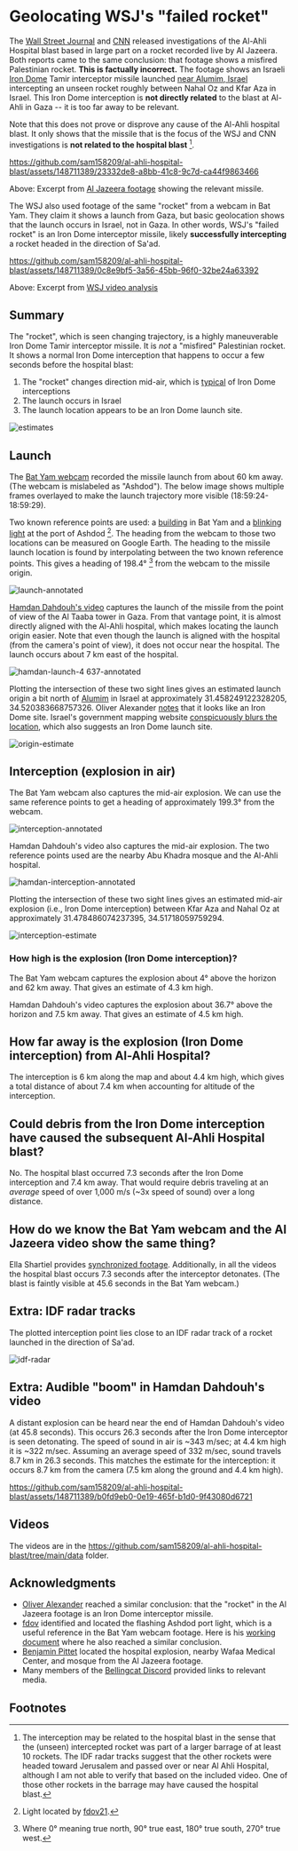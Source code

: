 # Geolocating WSJ's "failed rocket"

The [Wall Street Journal](https://www.wsj.com/video/video-analysis-shows-gaza-hospital-hit-by-failed-rocket-meant-for-israel/120A1C22-BA32-418E-8837-BC4141FEFB00.html) and [CNN](https://www.cnn.com/2023/10/21/middleeast/cnn-investigates-forensic-analysis-gaza-hospital-blast) released investigations of the Al-Ahli Hospital blast based in large part on a rocket recorded live by Al Jazeera. Both reports came to the same conclusion: that footage shows a misfired Palestinian rocket. **This is factually incorrect.** The footage shows an Israeli [Iron Dome](https://en.wikipedia.org/wiki/Iron_Dome) Tamir interceptor missile launched [near Alumim, Israel](https://www.google.com/maps/place/31%C2%B027'28.7%22N+34%C2%B031'15.4%22E/@31.4584707,34.5161859,2469m/data=!3m1!1e3!4m4!3m3!8m2!3d31.4579722!4d34.5209531) intercepting an unseen rocket roughly between Nahal Oz and Kfar Aza in Israel. This Iron Dome interception is **not directly related** to the blast at Al-Ahli in Gaza -- it is too far away to be relevant.

Note that this does not prove or disprove any cause of the Al-Ahli hospital blast. It only shows that the missile that is the focus of the WSJ and CNN investigations is **not related to the hospital blast** [^1].

https://github.com/sam158209/al-ahli-hospital-blast/assets/148711389/23332de8-a8bb-41c8-9c7d-ca44f9863466

Above: Excerpt from [Al Jazeera footage](https://github.com/sam158209/al-ahli-hospital-blast/tree/main/data#aljazeeramp4) showing the relevant missile.

The WSJ also used footage of the same "rocket" from a webcam in Bat Yam. They claim it shows a launch from Gaza, but basic geolocation shows that the launch occurs in Israel, not in Gaza. In other words, WSJ's "failed rocket" is an Iron Dome interceptor missile, likely **successfully intercepting** a rocket headed in the direction of Sa'ad.

https://github.com/sam158209/al-ahli-hospital-blast/assets/148711389/0c8e9bf5-3a56-45bb-96f0-32be24a63392

Above: Excerpt from [WSJ video analysis](https://www.wsj.com/video/video-analysis-shows-gaza-hospital-hit-by-failed-rocket-meant-for-israel/120A1C22-BA32-418E-8837-BC4141FEFB00.html)

## Summary

The "rocket", which is seen changing trajectory, is a highly maneuverable Iron Dome Tamir interceptor missile. It is *not* a "misfired" Palestinian rocket. It shows a normal Iron Dome interception that happens to occur a few seconds before the hospital blast:

1. The "rocket" changes direction mid-air, which is [typical](https://www.youtube.com/watch?v=yJ7asbdsMyI) of Iron Dome interceptions
2. The launch occurs in Israel
3. The launch location appears to be an Iron Dome launch site. 

![estimates](https://github.com/sam158209/al-ahli-hospital-blast/blob/main/processed/estimates.png)

## Launch

The [Bat Yam webcam](https://github.com/sam158209/al-ahli-hospital-blast/tree/main/data#batyammp4) recorded the missile launch from about 60 km away. (The webcam is mislabeled as "Ashdod"). The below image shows multiple frames overlayed to make the launch trajectory more visible (18:59:24-18:59:29).

Two known reference points are used: a [building](https://maps.app.goo.gl/b73XTrf6LQ4tqKVe6) in Bat Yam and a [blinking light](https://www.govmap.gov.il/?c=165782.87,639803.1&z=11&b=17&lang=en) at the port of Ashdod [^2]. The heading from the webcam to those two locations can be measured on Google Earth. The heading to the missile launch location is found by interpolating between the two known reference points. This gives a heading of 198.4° [^3] from the webcam to the missile origin.

![launch-annotated](https://github.com/sam158209/al-ahli-hospital-blast/blob/main/processed/launch-annotated.png)

[Hamdan Dahdouh's video](https://github.com/sam158209/al-ahli-hospital-blast/tree/main/data#hamdanmp4) captures the launch of the missile from the point of view of the Al Taaba tower in Gaza. From that vantage point, it is almost directly aligned with the Al-Ahli hospital, which makes locating the launch origin easier. Note that even though the launch is aligned with the hospital (from the camera's point of view), it does not occur near the hospital. The launch occurs about 7 km east of the hospital.

![hamdan-launch-4 637-annotated](https://github.com/sam158209/al-ahli-hospital-blast/blob/main/processed/hamdan-launch-4.637-annotated.png)

Plotting the intersection of these two sight lines gives an estimated launch origin a bit north of [Alumim](https://en.wikipedia.org/wiki/Alumim) in Israel at approximately 31.458249122328205, 34.520383668757326. Oliver Alexander [notes](https://twitter.com/OAlexanderDK/status/1715859574681399601) that it looks like an Iron Dome site. Israel's government mapping website [conspicuously blurs the location](https://www.govmap.gov.il/?c=154479.7,596452.49&z=9&b=17&lang=en), which also suggests an Iron Dome launch site.

![origin-estimate](https://github.com/sam158209/al-ahli-hospital-blast/blob/main/processed/origin-estimate.png)

## Interception (explosion in air)

The Bat Yam webcam also captures the mid-air explosion. We can use the same reference points to get a heading of approximately 199.3° from the webcam.

![interception-annotated](https://github.com/sam158209/al-ahli-hospital-blast/blob/main/processed/interception-annotated.png)

Hamdan Dahdouh's video also captures the mid-air explosion. The two reference points used are the nearby Abu Khadra mosque and the Al-Ahli hospital.

![hamdan-interception-annotated](https://github.com/sam158209/al-ahli-hospital-blast/blob/main/processed/hamdan-interception-annotated.png)

Plotting the intersection of these two sight lines gives an estimated mid-air explosion (i.e., Iron Dome interception) between Kfar Aza and Nahal Oz at approximately 31.478486074237395, 34.51718059759294.

![interception-estimate](https://github.com/sam158209/al-ahli-hospital-blast/blob/main/processed/interception-estimate.png)

### How high is the explosion (Iron Dome interception)?

The Bat Yam webcam captures the explosion about 4° above the horizon and 62 km away. That gives an estimate of 4.3 km high.

Hamdan Dahdouh's video captures the explosion about 36.7° above the horizon and 7.5 km away. That gives an estimate of 4.5 km high.

## How far away is the explosion (Iron Dome interception) from Al-Ahli Hospital?

The interception is 6 km along the map and about 4.4 km high, which gives a total distance of about 7.4 km when accounting for altitude of the interception.

## Could debris from the Iron Dome interception have caused the subsequent Al-Ahli Hospital blast?

No. The hospital blast occurred 7.3 seconds after the Iron Dome interception and 7.4 km away. That would require debris traveling at an *average* speed of over 1,000 m/s (~3x speed of sound) over a long distance.

## How do we know the Bat Yam webcam and the Al Jazeera video show the same thing?

Ella Shartiel provides [synchronized footage](https://twitter.com/EllaShartiel/status/1714687877462782170). Additionally, in all the videos the hospital blast occurs 7.3 seconds after the interceptor detonates. (The blast is faintly visible at 45.6 seconds in the Bat Yam webcam.)

## Extra: IDF radar tracks

The plotted interception point lies close to an IDF radar track of a rocket launched in the direction of Sa'ad.


![idf-radar](https://github.com/sam158209/al-ahli-hospital-blast/blob/main/processed/idf-radar.png)

## Extra: Audible "boom" in Hamdan Dahdouh's video

A distant explosion can be heard near the end of Hamdan Dahdouh's video (at 45.8 seconds). This occurs 26.3 seconds after the Iron Dome interceptor is seen detonating. The speed of sound in air is ~343 m/sec; at 4.4 km high it is ~322 m/sec. Assuming an average speed of 332 m/sec, sound travels 8.7 km in 26.3 seconds. This matches the estimate for the interception: it occurs 8.7 km from the camera (7.5 km along the ground and 4.4 km high).

https://github.com/sam158209/al-ahli-hospital-blast/assets/148711389/b0fd9eb0-0e19-465f-b1d0-9f43080d6721

## Videos

The videos are in the https://github.com/sam158209/al-ahli-hospital-blast/tree/main/data folder.

## Acknowledgments

- [Oliver Alexander](https://twitter.com/OAlexanderDK/status/1715859559107936660) reached a similar conclusion: that the "rocket" in the Al Jazeera footage is an Iron Dome interceptor missile.
- [fdov](https://twitter.com/fdov21) identified and located the flashing Ashdod port light, which is a useful reference in the Bat Yam webcam footage. Here is his [working document](https://docs.google.com/document/u/1/d/e/2PACX-1vSNFt-WFpCYTJtubekgIl6zL-SVQcmtRN_1_Rn914jAgpS1RHtoDOFkJN4SBa8MJG7yIOP_KXp0Xq9Y/pub) where he also reached a similar conclusion.
- [Benjamin Pittet](https://twitter.com/COUPSURE/status/1714380416109461659) located the hospital explosion, nearby Wafaa Medical Center, and mosque from the Al Jazeera footage.
- Many members of the [Bellingcat Discord](https://www.bellingcat.com/follow-bellingcat-on-social-media/) provided links to relevant media.

## Footnotes

[^1]: The interception may be related to the hospital blast in the sense that the (unseen) intercepted rocket was part of a larger barrage of at least 10 rockets. The IDF radar tracks suggest that the other rockets were headed toward Jerusalem and passed over or near Al Ahli Hospital, although I am not able to verify that based on the included video. One of those other rockets in the barrage may have caused the hospital blast.
[^2]: Light located by [fdov21](https://twitter.com/fdov21).
[^3]: Where 0° meaning true north, 90° true east, 180° true south, 270° true west.
